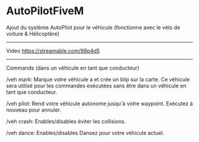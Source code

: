 # AutoPilotFiveM
Ajout du système AutoPilot pour le véhicule (fonctionne avec le vélo de voiture &amp; Hélicoptère)

-------------------------------------------------------------------------------------------------------------------

Video https://streamable.com/98p4d5

-------------------------------------------------------------------------------------------------------------------

Commands (dans un véhicule en tant que conducteur)

/veh mark: Marque votre véhicule a et crée un blip sur la carte. Ce véhicule sera utilisé pour les commandes exécutées sans être dans un véhicule en tant que conducteur.

/veh pilot: Rend votre véhicule autonome jusqu'à votre waypoint. Exécutez à nouveau pour annuler.

/veh crash: Enables/disables éviter les collisions.

/veh dance: Enables/disables  Dansez pour votre véhicule actuel.

